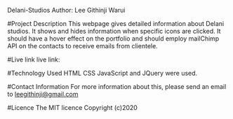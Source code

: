 Delani-Studios
Author: Lee Githinji Warui

#Project Description
This webpage gives detailed information about Delani studios. It shows and hides information when specific icons are clicked. It should have a hover effect on the portfolio and should employ mailChimp API on the contacts to receive emails from clientele.

#Live link
live link:

#Technology Used
HTML CSS JavaScript and JQuery were used.

#Contact Information
For more information about this, please send an email to leegithinji@gmail.com

#Licence
The MIT licence Copyright (c)2020
